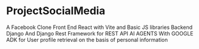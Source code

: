 # ProjectSocialMedia
A Facebook Clone
Front End React with Vite and Basic JS libraries 
Backend Django And Django Rest Framework for REST API
AI AGENTS With GOOGLE ADK for User profile retrieval on the basis of personal information


